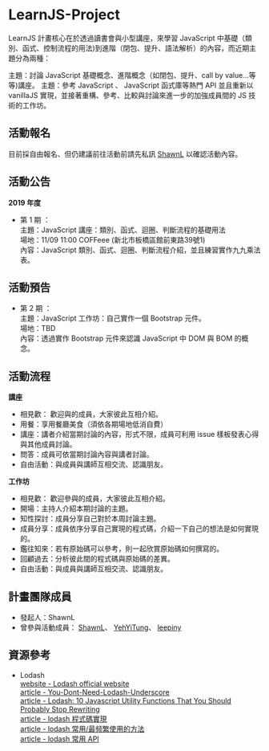 # LearnJS-Project

LearnJS 計畫核心在於透過讀書會與小型講座，來學習 JavaScript 中基礎（類別、函式、控制流程的用法)到進階（閉包、提升、語法解析）的內容，而近期主題分為兩種：

主題：討論 JavaScript 基礎概念、進階概念（如閉包、提升、call by value...等等)講座。
主題：參考 JavaScript 、 JavaScript 函式庫等熱門 API 並且重新以 vanillaJS 實現，並接著重構、參考、比較與討論來進一步的加強成員間的 JS 技術的工作坊。

## 活動報名

目前採自由報名、但仍建議前往活動前請先私訊 [ShawnL](https://github.com/shawnlin0201) 以確認活動內容。

## 活動公告

**2019 年度** <br>
- 第 1 期 ：<br>
  主題：JavaScript 講座：類別、函式、迴圈、判斷流程的基礎用法 <br>
  場地：11/09 11:00 COFFeee (新北市板橋區館前東路39號1) <br>
  內容：JavaScript 類別、函式、迴圈、判斷流程介紹，並且練習實作九九乘法表。 <br>
 
 ## 活動預告
 
- 第 2 期 ：<br>
  主題：JavaScript 工作坊：自己實作一個 Bootstrap 元件。 <br>
  場地：TBD <br>
  內容：透過實作 Bootstrap 元件來認識 JavaScript 中 DOM 與 BOM 的概念。 <br>

## 活動流程

**講座**
- 相見歡： 歡迎與的成員，大家彼此互相介紹。
- 用餐：享用餐廳美食（須依各期場地低消自費）
- 講座：講者介紹當期討論的內容，形式不限，成員可利用 issue 樣板發表心得與其他成員討論。
- 問答：成員可依當期討論內容與講者討論。
- 自由活動：與成員與講師互相交流、認識朋友。

**工作坊**
- 相見歡： 歡迎參與的成員，大家彼此互相介紹。
- 開場：主持人介紹本期討論的主題。
- 知性探討：成員分享自己對於本周討論主題。
- 成員分享：成員依序分享自己實現的程式碼，介紹一下自己的想法是如何實現的。
- 鑑往知來：若有原始碼可以參考，則一起欣賞原始碼如何撰寫的。
- 回顧過去：分析彼此間的程式碼與原始碼的差異。
- 自由活動：與成員與講師互相交流、認識朋友。

## 計畫團隊成員

- 發起人：ShawnL
- 曾參與活動成員：
[ShawnL](https://github.com/shawnlin0201)、
[YehYiTung](https://github.com/yehyitung)、
[leepiny](https://github.com/leepiny)



## 資源參考

- Lodash<br>
  [website - Lodash official website](https://lodash.com/docs/4.17.15)<br>
  [article - You-Dont-Need-Lodash-Underscore](https://github.com/you-dont-need/You-Dont-Need-Lodash-Underscore)<br>
  [article - Lodash: 10 Javascript Utility Functions That You Should Probably Stop Rewriting](https://colintoh.com/blog/lodash-10-javascript-utility-functions-stop-rewriting)<br>
  [article - lodash 程式碼實現](https://siddharam.com.tw/post/20190423/)<br>
  [article - lodash 常用/最频繁使用的方法](https://blog.csdn.net/Embrace924/article/details/80757854)<br>
  [article - lodash 常用 API](https://blog.poetries.top/2018/12/06/lodash-api/)<br>

